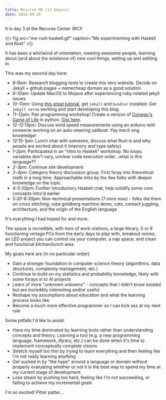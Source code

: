 ```yaml
---
title: Recurse 00 (it begins)
date: 2019-09-25
---
```


It is day 3 at the Recurse Center (RC)!

{{< fig src="me-rust-haskell.gif" caption="Me experimenting with Haskell and Rust" >}}

It has been a whirlwind of orientation, meeting awesome people, learning about (and about the existence of) new cool things, setting up and settling in.

This was my second day here:
* *8-9am*: Research blogging tools to create this very website. Decide on Jekyll + github pages + namecheap domain as a good solution
* *9-10am*: Update MacOS to Mojave after experiencing ruby-related jekyll issues
* *10-11am*: Using [this great tutorial](https://jekyllrb.com/docs/step-by-step/01-setup/), get `jekyll` and `bundler` installed. Get `jekyll serve` working and start developing this blog
* *11-12pm*: Pair programming workshop! Create a version of [Conway's Game of Life](https://en.wikipedia.org/wiki/Conway%27s_Game_of_Life) in python. [Gist here](https://gist.github.com/robinovitch61/8a094c15f8cc28ec9218a1baf6b211c6#file-game_of_life-py).
* *12-12:15pm*: Discuss wind speed measurements using an arduino with someone working on an auto-steering sailboat. Yay mech eng knowledge!
* *12:15-1pm*: Lunch chat with someone, discuss what Rust is and why people are excited about it (memory and type safety)
* *1-2pm*: Participated in an "Intro to Haskell" workshop. No loops, variables don't vary, unclear code execution order...what is this language??
* *2-3pm*: Continue site development
* *3-4pm*: Category theory discussion group. First foray into theoretical math in a long time. Approachable intro by the few folks with deeper knowledge on the topic.
* *4-5:30pm*: Further introductory Haskell chat, help solidify some core concepts intro'd earlier
* *5:30-6:30pm*: Non-technical presentations (7 mins max) - folks did them on cross stitching, rube goldberg machine demo, cats, contact juggling, architecture, and the origin of the English language

It's everything I had hoped for and more.

The space is incredible, with tons of work stations, a large library, 5 or 6 functioning vintage PCs from the early days to play with, breakout rooms, an LED project you can control via your computer, a nap space, and clean and functional kitchen/lunch area.

My goals here are (in no particular order):
* Gain a stronger foundation in computer science theory (algorithms, data structures, complexity management, etc.)
* Continue to build on my statistics and probability knowledge, likely with some forays in to AI projects
* Learn of more "unknown unkowns" - concepts that I didn't know existed but are incredibly interesting and/or useful
* Reshape my assumptions about education and what the learning process looks like
* Become a much more effective programmer so I can kick ass at my next role

Some pitfalls I'd like to avoid:
* Have my time dominated by learning tools rather than understanding concepts and theory. Learning a tool (e.g. a new programming language, framework, library, etc.) can be done when it's time to implement conceptually complete visions
* Stretch myself too thin by trying to learn everything and then feeling like I'm not really learning anything
* Get sucked in by "the hype" around a language or domain without properly evaluating whether or not it is the best way to spend my time at my current stage of development
* Lose steam by pushing too hard, feeling like I'm not succeeding, or failing to achieve my incremental goals

I'm so excited! Pitter patter...

